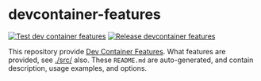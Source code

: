 # devcontainer-features
[![Test dev container features](https://github.com/hayas1/devcontainer-features/actions/workflows/test.yaml/badge.svg)](https://github.com/hayas1/devcontainer-features/actions/workflows/test.yaml)
[![Release devcontainer features](https://github.com/hayas1/devcontainer-features/actions/workflows/release.yaml/badge.svg)](https://github.com/hayas1/devcontainer-features/actions/workflows/release.yaml)

This repository provide [Dev Container Features](https://code.visualstudio.com/docs/devcontainers/containers#_dev-container-features).
What features are provided, see [./src/](./src/) also. These `README.md` are auto-generated, and contain description, usage examples, and options.
